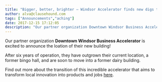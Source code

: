 ```yaml
---
title: "Bigger, better, brighter — Windsor Accelerator finds new digs to help entrepreneurs"
author: alva@clausehound.com
tags: ["Announcements","aching"]
date: 2017-12-15 17:12:05
description: "Our partner organization Downtown Windsor Business Accelerator is excited to announce the loation of their new building!"
---
```




Our partner organization **Downtown Windsor Business Accelerator** is excited to announce the loation of their new building!

After six years of operation, they have outgrown their current location, a former bingo hall, and are soon to move into a former dairy building.

Find out more about the transition of this incredible accelerator that aims to transform local innovation into products and jobs [here](http://windsorstar.com/news/local-news/bigger-better-brighter-windsor-accelerator-finds-new-digs-to-help-entrepreneurs).
